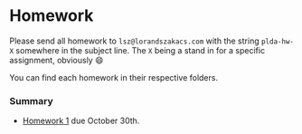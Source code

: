 # Homework

Please send all homework to `lsz@lorandszakacs.com` with the string `plda-hw-X` somewhere in the subject line. The `X` being a stand in for a specific assignment, obviously :smile:  

You can find each homework in their respective folders.

### Summary
- [Homework 1](./homework-01) due October 30th. 

